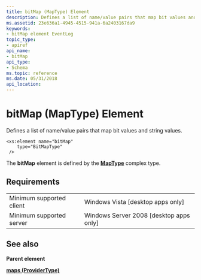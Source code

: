 ```yaml
---
title: bitMap (MapType) Element
description: Defines a list of name/value pairs that map bit values and string values.
ms.assetid: 23e636a1-4945-4515-941a-6a2403167da9
keywords:
- bitMap element EventLog
topic_type:
- apiref
api_name:
- bitMap
api_type:
- Schema
ms.topic: reference
ms.date: 05/31/2018
api_location: 
---
```


# bitMap (MapType) Element

Defines a list of name/value pairs that map bit values and string values.

``` syntax
<xs:element name="bitMap"
    type="BitMapType"
 />
```

The **bitMap** element is defined by the [**MapType**](eventmanifestschema-maptype-complextype.md) complex type.

## Requirements



|                                     |                                                      |
|-------------------------------------|------------------------------------------------------|
| Minimum supported client<br/> | Windows Vista \[desktop apps only\]<br/>       |
| Minimum supported server<br/> | Windows Server 2008 \[desktop apps only\]<br/> |



## See also

<dl> <dt>

**Parent element**
</dt> <dt>

[**maps (ProviderType)**](eventmanifestschema-maps-providertype-element.md)
</dt> </dl>

 

 





